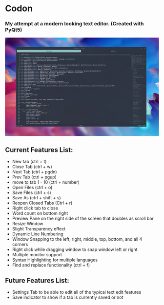 # Codon

### My attempt at a modern looking text editor. (Created with PyQt5)
![Image](photos/prototype.png)

## Current Features List:
* New tab (ctrl + t)
* Close Tab (ctrl + w)
* Next Tab (ctrl + pgdn)
* Prev Tab (ctrl + pgup)
* move to tab 1 - 10 (ctrl + number)
* Open Files (ctrl + o)
* Save Files (ctrl + s)
* Save As (ctrl + shift + s)
* Reopen Closed Tabs (Ctrl + r)
* Right click tab to close
* Word count on bottom right
* Preview Pane on the right side of the screen that doubles as scroll bar
* Resize Window
* Slight Transparency effect
* Dynamic Line Numbering
* Window Snapping to the left, right, middle, top, bottom, and all 4 corners
* Right click while dragging window to snap window left or right
* Multiple monitor support
* Syntax Highlighting for multiple languages
* Find and replace functionality (ctrl + f)

## Future Features List:
* Settings Tab to be able to edit all of the typical text edit features
* Save indicator to show if a tab is currently saved or not
